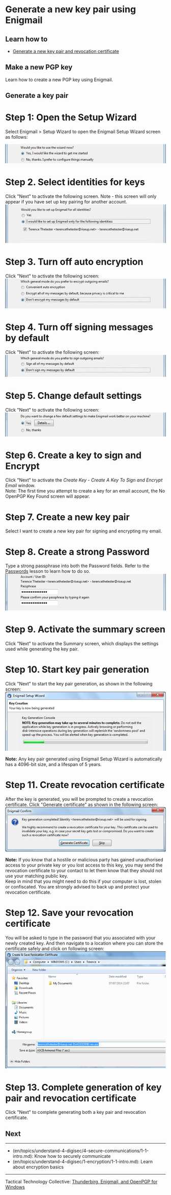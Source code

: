 # Generate a new key pair using Enigmail
## Learn how to
 - [Generate a new key pair and revocation certificate](en/topics/tool-3-enigmail/1-new-key/3-1-learn.md)


## Make a new PGP key
Learn how to create a new PGP key using Enigmail.


## Generate a key pair
# Step 1: Open the Setup Wizard
Select Enigmail > Setup Wizard to open the Enigmail Setup Wizard screen as follows:

![thunderbird_56](thunderbird_56.png)
<br>
# Step 2. Select identities for keys
Click "Next" to activate the following screen. Note - this screen will only appear if you have set up key pairing for another account.
![thunderbird_59](thunderbird_59.png)
<br>

# Step 3. Turn off auto encryption
Click "Next" to activate the following screen:
![thunderbird_60](thunderbird_60.png)
<br>

# Step 4. Turn off signing messages by default
Click "Next" to activate the following screen:
![thunderbird_61](thunderbird_61.png)
<br>
# Step 5. Change default settings
Click "Next" to activate the following screen:
![thunderbird_62](thunderbird_62.png)
<br>
# Step 6. Create a key to sign and Encrypt
Click "Next" to activate the *Create Key - Create A Key To Sign and Encrypt Email* window.
<br>
Note: The first time you attempt to create a key for an email account, the No OpenPGP Key Found screen will appear.
<br>
# Step 7. Create a new key pair
Select I want to create a new key pair for signing and encrypting my email.
<br>
# Step 8. Create a strong Password
Type a strong passphrase into both the Password fields. Refer to the [Passwords](en/topics/understand-4-digisec/2-passwords/1-1-intro.md) lesson to learn how to do so.
![thunderbird_65](thunderbird_65.png)
<br>
# Step 9. Activate the summary screen
Click "Next" to activate the Summary screen, which displays the settings used while generating the key pair.
<br>
# Step 10. Start key pair generation
Click "Next" to start the key pair generation, as shown in the following screen:
![thunderbird_67](thunderbird_67.png)
<br>

**Note:** Any key pair generated using Enigmail Setup Wizard is automatically has a 4096-bit size, and a lifespan of 5 years.
<br>
# Step 11. Create revocation certificate
After the key is generated, you will be prompted to create a revocation certificate. Click "Generate certificate" as shown in the following screen:
![thunderbird_68](thunderbird_68.png)
<br>

**Note:** If you know that a hostile or malicious party has gained unauthorised access to your private key or you lost access to this key, you may send the revocation certificate to your contact to let them know that they should not use your matching public key.
<br>
Keep in mind that you might need to do this if your computer is lost, stolen or confiscated. You are strongly advised to back up and protect your revocation certificate.
<br>
# Step 12. Save your revocation certificate
You will be asked to type in the password that you associated with your newly created key. And then navigate to a location where you can store the certificate safely and click on following screen:
![thunderbird_70](thunderbird_70.png)
<br>
# Step 13. Complete generation of key pair and revocation certificate
Click "Next" to complete generating both a key pair and revocation certificate.


## Next
---
- (en/topics/understand-4-digisec/4-secure-communications/1-1-intro.md):  Know how to securely communicate
- (en/topics/understand-4-digisec/1-encryption/1-1-intro.md): Learn about encryption basics
---
Tactical Technology Collective: [Thunderbirg, Enigmail, and OpenPGP for Windows](https://securityinabox.org/en/guide/thunderbird/windows)


